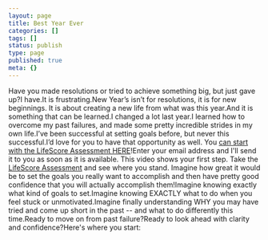 ```yaml
---
layout: page
title: Best Year Ever
categories: []
tags: []
status: publish
type: page
published: true
meta: {}
---
```

Have you made resolutions or tried to achieve something big, but just gave up?I have.It is frustrating.New Year’s isn’t for resolutions, it is for new beginnings. It is about creating a new life from what was this year.And it is something that can be learned.I changed a lot last year.I learned how to overcome my past failures, and made some pretty incredible strides in my own life.I’ve been successful at setting goals before, but never this successful.I’d love for you to have that opportunity as well. You 
[can start with the LifeScore Assessment HERE](http://bestyearever.me/jjones/2019assessment)!Enter your email address and I'll send it to you as soon as it is available.
This video shows your first step. Take the 
[LifeScore Assessment](http://bestyearever.me/jjones/2019assessment) and see where you stand.
Imagine how great it would be to set the goals you really want to accomplish and then have pretty good confidence that you will actually accomplish them!Imagine knowing exactly what kind of goals to set.Imagine knowing EXACTLY what to do when you feel stuck or unmotivated.Imagine finally understanding WHY you may have tried and come up short in the past -- and what to do differently this time.Ready to move on from past failure?Ready to look ahead with clarity and confidence?Here's where you start: 
